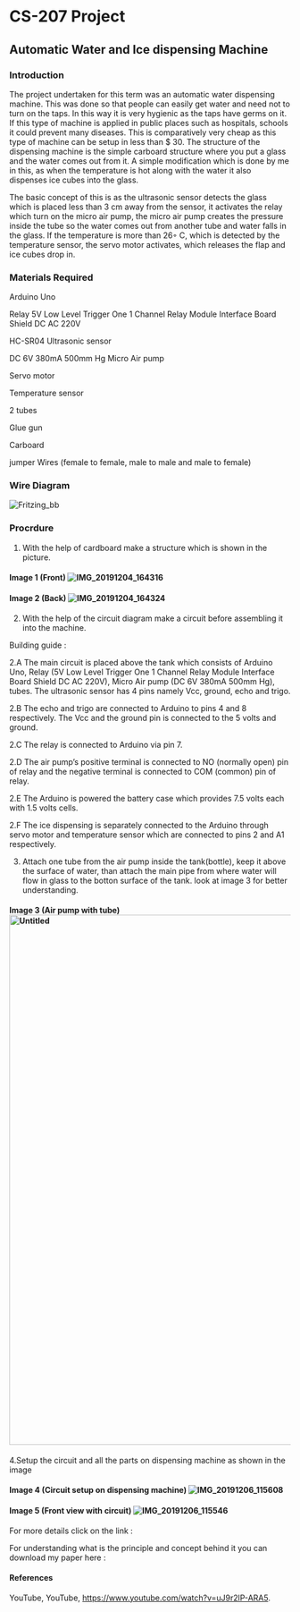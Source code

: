# CS-207 Project

## Automatic Water and Ice dispensing Machine

### Introduction

The project undertaken for this term was an automatic water dispensing machine. This was done so that people can easily get water and need not to turn on the taps. In this way it is very hygienic as the taps have germs on it. If this type of machine is applied in public places such as hospitals, schools it could prevent many diseases. This is comparatively very cheap as this type of machine can be setup in less than $ 30. The structure of the dispensing machine is the simple carboard structure where you put a glass and the water comes out from it. A simple modification which is done by me in this, as when the temperature is hot along with the water it also dispenses ice cubes into the glass.

The basic concept of this is as the ultrasonic sensor detects the glass which is placed less than 3 cm away from the sensor, it activates the relay which turn on the micro air pump, the micro air pump creates the pressure inside the tube so the water comes out from another tube and water falls in the glass. If the temperature is more than 26◦ C, which is detected by the temperature sensor, the servo motor activates, which releases the flap and ice cubes drop in.


### Materials Required
 
Arduino Uno

Relay 5V Low Level Trigger One 1 Channel Relay Module Interface Board Shield DC AC 220V

HC-SR04 Ultrasonic sensor

DC 6V 380mA 500mm Hg Micro Air pump

Servo motor

Temperature sensor

2 tubes

Glue gun

Carboard

jumper Wires (female to female, male to male and male to female)


### Wire Diagram

![Fritzing_bb](https://user-images.githubusercontent.com/56104171/70265329-c143cf00-175f-11ea-8cf7-0a8c1d708158.jpg)

### Procrdure 

1. With the help of cardboard make a structure which is shown in the picture.

#### Image 1 (Front) ![IMG_20191204_164316](https://user-images.githubusercontent.com/56104171/70272089-48e40a80-176d-11ea-92c5-5cc996317736.jpg)

#### Image 2 (Back) ![IMG_20191204_164324](https://user-images.githubusercontent.com/56104171/70272112-51d4dc00-176d-11ea-8a9f-3aa70cea20e7.jpg)

2. With the help of the circuit diagram make a circuit before assembling it into the machine.

Building guide :

2.A The main circuit is placed above the tank which consists of Arduino Uno, Relay (5V Low Level Trigger One 1 Channel Relay Module Interface Board Shield DC AC 220V), Micro Air pump (DC 6V 380mA 500mm Hg), tubes. The ultrasonic sensor has 4 pins namely Vcc, ground, echo and trigo.

2.B The echo and trigo are connected to Arduino to pins 4 and 8 respectively. The Vcc and the ground pin is connected to the 5 volts and ground.

2.C The relay is connected to Arduino via pin 7.

2.D The air pump’s positive terminal is connected to NO (normally open) pin of relay and the negative terminal is connected to COM (common) pin of relay.

2.E The Arduino is powered the battery case which provides 7.5 volts each with 1.5 volts cells.

2.F The ice dispensing is separately connected to the Arduino through servo motor and temperature sensor which are connected to pins 2 and A1 respectively. 

3. Attach one tube from the air pump inside the tank(bottle), keep it above the surface of water, than attach the main pipe from where water will flow in glass to the botton surface of the tank. look at image 3 for better understanding.

#### Image 3 (Air pump with tube)  <img width="948" alt="Untitled" src="https://user-images.githubusercontent.com/56104171/70274276-75018a80-1771-11ea-9ad2-eb6fdebc67ff.png">

4.Setup the circuit and all the parts on dispensing machine as shown in the image

#### Image 4 (Circuit setup on dispensing machine) ![IMG_20191206_115608](https://user-images.githubusercontent.com/56104171/70349960-6677a980-182b-11ea-8620-f21dfcfef896.jpg)

#### Image 5 (Front view with circuit) ![IMG_20191206_115546](https://user-images.githubusercontent.com/56104171/70358425-ee1ae380-183e-11ea-9506-864b5d2a727c.jpg)

For more details click on the link :

For understanding what is the principle and concept behind it you can download my paper here : 

#### References

YouTube, YouTube, https://www.youtube.com/watch?v=uJ9r2lP-ARA5.














